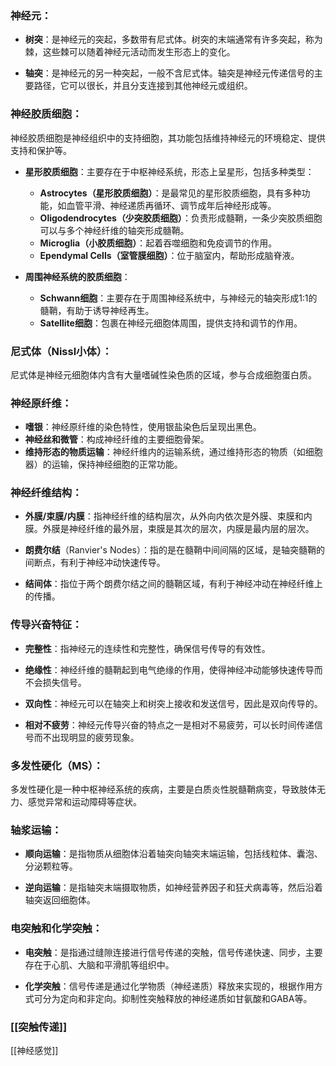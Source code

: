 ### 神经元：

- **树突**：是神经元的突起，多数带有尼式体。树突的末端通常有许多突起，称为棘，这些棘可以随着神经元活动而发生形态上的变化。
    
- **轴突**：是神经元的另一种突起，一般不含尼式体。轴突是神经元传递信号的主要路径，它可以很长，并且分支连接到其他神经元或组织。
    

### 神经胶质细胞：

神经胶质细胞是神经组织中的支持细胞，其功能包括维持神经元的环境稳定、提供支持和保护等。

- **星形胶质细胞**：主要存在于中枢神经系统，形态上呈星形，包括多种类型：
    
    - **Astrocytes（星形胶质细胞）**：是最常见的星形胶质细胞，具有多种功能，如血管平滑、神经递质再循环、调节成年后神经形成等。
    - **Oligodendrocytes（少突胶质细胞）**：负责形成髓鞘，一条少突胶质细胞可以与多个神经纤维的轴突形成髓鞘。
    - **Microglia（小胶质细胞）**：起着吞噬细胞和免疫调节的作用。
    - **Ependymal Cells（室管膜细胞）**：位于脑室内，帮助形成脑脊液。
- **周围神经系统的胶质细胞**：
    
    - **Schwann细胞**：主要存在于周围神经系统中，与神经元的轴突形成1:1的髓鞘，有助于诱导神经再生。
    - **Satellite细胞**：包裹在神经元细胞体周围，提供支持和调节的作用。

### 尼式体（Nissl小体）：

尼式体是神经元细胞体内含有大量嗜碱性染色质的区域，参与合成细胞蛋白质。

### 神经原纤维：

- **嗜银**：神经原纤维的染色特性，使用银盐染色后呈现出黑色。
- **神经丝和微管**：构成神经纤维的主要细胞骨架。
- **维持形态的物质运输**：神经纤维内的运输系统，通过维持形态的物质（如细胞器）的运输，保持神经细胞的正常功能。

### 神经纤维结构：

- **外膜/束膜/内膜**：指神经纤维的结构层次，从外向内依次是外膜、束膜和内膜。外膜是神经纤维的最外层，束膜是其次的层次，内膜是最内层的层次。
    
- **朗费尔结**（Ranvier's Nodes）：指的是在髓鞘中间间隔的区域，是轴突髓鞘的间断点，有利于神经冲动快速传导。
    
- **结间体**：指位于两个朗费尔结之间的髓鞘区域，有利于神经冲动在神经纤维上的传播。


### 传导兴奋特征：
- **完整性**：指神经元的连续性和完整性，确保信号传导的有效性。
  
- **绝缘性**：神经纤维的髓鞘起到电气绝缘的作用，使得神经冲动能够快速传导而不会损失信号。

- **双向性**：神经元可以在轴突上和树突上接收和发送信号，因此是双向传导的。

- **相对不疲劳**：神经元传导兴奋的特点之一是相对不易疲劳，可以长时间传递信号而不出现明显的疲劳现象。

### 多发性硬化（MS）：
多发性硬化是一种中枢神经系统的疾病，主要是白质炎性脱髓鞘病变，导致肢体无力、感觉异常和运动障碍等症状。

### 轴浆运输：
- **顺向运输**：是指物质从细胞体沿着轴突向轴突末端运输，包括线粒体、囊泡、分泌颗粒等。

- **逆向运输**：是指轴突末端摄取物质，如神经营养因子和狂犬病毒等，然后沿着轴突返回细胞体。

### 电突触和化学突触：
- **电突触**：是指通过缝隙连接进行信号传递的突触，信号传递快速、同步，主要存在于心肌、大脑和平滑肌等组织中。

- **化学突触**：信号传递是通过化学物质（神经递质）释放来实现的，根据作用方式可分为定向和非定向。抑制性突触释放的神经递质如甘氨酸和GABA等。

### [[突触传递]]

[[神经感觉]]


